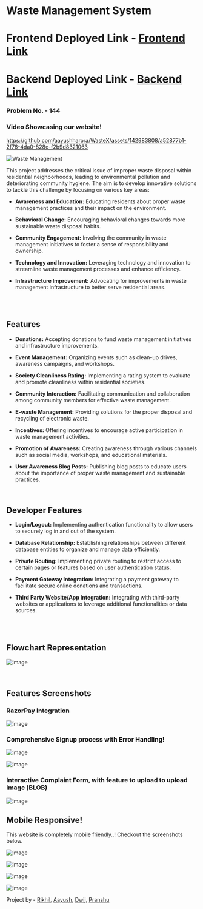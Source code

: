 # Waste Management System

# Frontend Deployed Link - [Frontend Link](https://wastex-x.vercel.app/)

# Backend Deployed Link - [Backend Link](https://waste-x-gamma.vercel.app/)

### Problem No. - 144

### Video Showcasing our website!

https://github.com/aayushharora/WasteX/assets/142983808/a52877b1-2f76-4da0-828e-f2b9d8321063


![Waste Management](https://t3.ftcdn.net/jpg/05/73/57/76/360_F_573577614_3xNASp9y2eCUSXstGdXf9sKlW3ZYVyUr.jpg)

This project addresses the critical issue of improper waste disposal within residential neighborhoods, leading to environmental pollution and deteriorating community hygiene. The aim is to develop innovative solutions to tackle this challenge by focusing on various key areas:

- **Awareness and Education:** Educating residents about proper waste management practices and their impact on the environment.
  
- **Behavioral Change:** Encouraging behavioral changes towards more sustainable waste disposal habits.
  
- **Community Engagement:** Involving the community in waste management initiatives to foster a sense of responsibility and ownership.
  
- **Technology and Innovation:** Leveraging technology and innovation to streamline waste management processes and enhance efficiency.
  
- **Infrastructure Improvement:** Advocating for improvements in waste management infrastructure to better serve residential areas.
<br>


<br>

## Features 
- **Donations:** Accepting donations to fund waste management initiatives and infrastructure improvements.
  
- **Event Management:** Organizing events such as clean-up drives, awareness campaigns, and workshops.
  
- **Society Cleanliness Rating:** Implementing a rating system to evaluate and promote cleanliness within residential societies.
  
- **Community Interaction:** Facilitating communication and collaboration among community members for effective waste management.
  
- **E-waste Management:** Providing solutions for the proper disposal and recycling of electronic waste.
  
- **Incentives:** Offering incentives to encourage active participation in waste management activities.
  
- **Promotion of Awareness:** Creating awareness through various channels such as social media, workshops, and educational materials.
  
- **User Awareness Blog Posts:** Publishing blog posts to educate users about the importance of proper waste management and sustainable practices.
<br>

## Developer Features
- **Login/Logout:** Implementing authentication functionality to allow users to securely log in and out of the system.
  
- **Database Relationship:** Establishing relationships between different database entities to organize and manage data efficiently.
  
- **Private Routing:** Implementing private routing to restrict access to certain pages or features based on user authentication status.
  
- **Payment Gateway Integration:** Integrating a payment gateway to facilitate secure online donations and transactions.
  
- **Third Party Website/App Integration:** Integrating with third-party websites or applications to leverage additional functionalities or data sources.

<br>
<br>


## Flowchart Representation

![image](https://github.com/RikhilTaneja/waste-management/assets/142983808/911a67f6-8108-4758-8b6b-8fd0f1759d81)

<br>

## Features Screenshots

### RazorPay Integration
![image](https://github.com/aayushharora/WasteX/assets/142983808/69201f24-eeca-444d-a338-fdaa04c061f9)

### Comprehensive Signup process with Error Handling!

![image](https://github.com/aayushharora/WasteX/assets/142983808/c0a80094-4660-452e-9e09-7b1d272d35bc)

![image](https://github.com/aayushharora/WasteX/assets/142983808/1d40b0c3-84c4-4726-93fb-fe073392b9ff)

### Interactive Complaint Form, with feature to upload to upload image (BLOB)

![image](https://github.com/aayushharora/WasteX/assets/142983808/2e628bc0-4ce4-417d-8158-f533518b196e)

## Mobile Responsive!
This website is completely mobile friendly..! Checkout the screenshots below.

![image](https://github.com/aayushharora/WasteX/assets/112085869/3d90b1e5-9153-4183-9007-326c9297d764)

![image](https://github.com/aayushharora/WasteX/assets/112085869/5d62aee0-98ca-4aa0-a877-99e2a36dc4cd)

![image](https://github.com/aayushharora/WasteX/assets/112085869/0482bb82-f08a-47a0-95b0-09daa194f3a7)

![image](https://github.com/aayushharora/WasteX/assets/112085869/ee06178c-9347-47ac-b996-4c234d34950d)


Project by - [Rikhil](https://github.com/rikhil7), [Aayush](https://github.com/aayushwrld), [Dwij](https://github.com/dwij13), [Pranshu](https://github.com/pranshupandey19)


